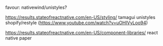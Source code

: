 favour: nativewind/unistyles?

https://results.stateofreactnative.com/en-US/styling/
tamagui
unistyles
shopify/restyle (https://www.youtube.com/watch?v=uOHIVyLoo94)

https://results.stateofreactnative.com/en-US/component-libraries/
react native paper
